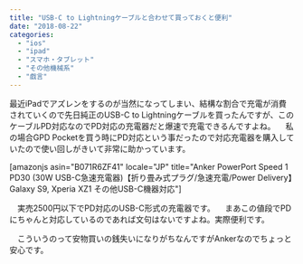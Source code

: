 ```yaml
---
title: "USB-C to Lightningケーブルと合わせて買っておくと便利"
date: "2018-08-22"
categories: 
  - "ios"
  - "ipad"
  - "スマホ・タブレット"
  - "その他機械系"
  - "戯言"
---
```


最近iPadでアズレンをするのが当然になってしまい、結構な割合で充電が消費されていくので先日純正のUSB-C to Lightningケーブルを買ったんですが、このケーブルPD対応なのでPD対応の充電器だと爆速で充電できるんですよね。 　私の場合GPD Pocketを買う時にPD対応という事だったので対応充電器を購入していたので使い回しがきいて非常に助かっています。

\[amazonjs asin="B071R6ZF41" locale="JP" title="Anker PowerPort Speed 1 PD30 (30W USB-C急速充電器)【折り畳み式プラグ/急速充電/Power Delivery】Galaxy S9, Xperia XZ1 その他USB-C機器対応"\]

　実売2500円以下でPD対応のUSB-C形式の充電器です。 　まあこの値段でPDにちゃんと対応しているのであれば文句はないですよね。実際便利です。

　こういうのって安物買いの銭失いになりがちなんですがAnkerなのでちょっと安心です。
